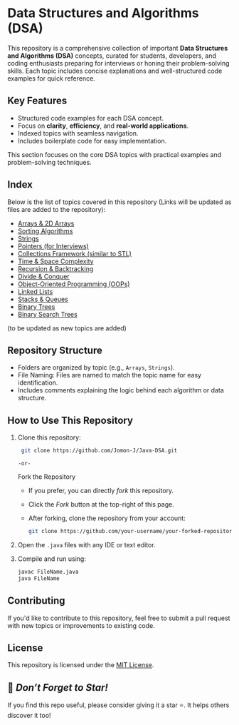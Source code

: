 # Data Structures and Algorithms (DSA)

This repository is a comprehensive collection of important **Data Structures and Algorithms (DSA)** concepts, curated for students, developers, and coding enthusiasts preparing for interviews or honing their problem-solving skills. Each topic includes concise explanations and well-structured code examples for quick reference.

## Key Features
- Structured code examples for each DSA concept.
- Focus on **clarity**, **efficiency**, and **real-world applications**.
- Indexed topics with seamless navigation.
- Includes boilerplate code for easy implementation.

This section focuses on the core DSA topics with practical examples and problem-solving techniques.

## Index
Below is the list of topics covered in this repository (Links will be updated as files are added to the repository):
- <a href="">Arrays & 2D Arrays</a>
- <a href="">Sorting Algorithms</a>
- <a href="">Strings</a>
- <a href="">Pointers (for Interviews)</a>
- <a href="">Collections Framework (similar to STL)</a>
- <a href="">Time & Space Complexity</a>
- <a href="">Recursion & Backtracking</a>
- <a href="">Divide & Conquer</a>
- <a href="">Object-Oriented Programming (OOPs)</a>
- <a href="">Linked Lists</a>
- <a href="">Stacks & Queues</a>
- <a href="">Binary Trees</a>
- <a href="">Binary Search Trees</a>

(to be updated as new topics are added)

## Repository Structure
- Folders are organized by topic (e.g., `Arrays`, `Strings`).
- File Naming: Files are named to match the topic name for easy identification.
- Includes comments explaining the logic behind each algorithm or data structure.

## How to Use This Repository
1. Clone this repository:
   ```bash
    git clone https://github.com/Jomon-J/Java-DSA.git
   ```
   `-or-`
   
   Fork the Repository
   - If you prefer, you can directly *fork* this repository.
   - Click the *Fork* button at the top-right of this page.
   - After forking, clone the repository from your account:

     ```bash
     git clone https://github.com/your-username/your-forked-repository.git
     ```
    
3. Open the `.java` files with any IDE or text editor.
4. Compile and run using:
    ```bash
    javac FileName.java
    java FileName
    ```
    
## Contributing
If you'd like to contribute to this repository, feel free to submit a pull request with new topics or improvements to existing code.

## License
This repository is licensed under the <a href="https://github.com/Jomon-J/Java-DSA/blob/main/LICENSE">MIT License</a>.

## 🌟 *Don’t Forget to Star!*
If you find this repo useful, please consider giving it a star ⭐. It helps others discover it too!
